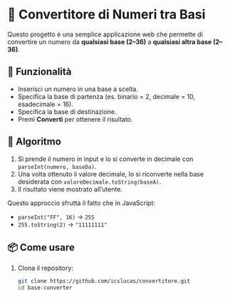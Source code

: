 
# 🔢 Convertitore di Numeri tra Basi

Questo progetto è una semplice applicazione web che permette di convertire un numero da **qualsiasi base (2–36)** a **qualsiasi altra base (2–36)**.

## 🚀 Funzionalità
- Inserisci un numero in una base a scelta.
- Specifica la base di partenza (es. binario = 2, decimale = 10, esadecimale = 16).
- Specifica la base di destinazione.
- Premi **Converti** per ottenere il risultato.

## 🧮 Algoritmo
1. Si prende il numero in input e lo si converte in decimale con `parseInt(numero, baseDa)`.
2. Una volta ottenuto il valore decimale, lo si riconverte nella base desiderata con `valoreDecimale.toString(baseA)`.
3. Il risultato viene mostrato all’utente.

Questo approccio sfrutta il fatto che in JavaScript:
- `parseInt("FF", 16)` → `255`
- `255.toString(2)` → `"11111111"`

## 📦 Come usare
1. Clona il repository:
   ```bash
   git clone https://github.com/icslucas/convertitore.git
   cd base-converter

